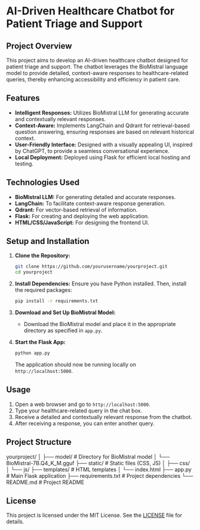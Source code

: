 # AI-Driven Healthcare Chatbot for Patient Triage and Support

## Project Overview
This project aims to develop an AI-driven healthcare chatbot designed for patient triage and support. The chatbot leverages the BioMistral language model to provide detailed, context-aware responses to healthcare-related queries, thereby enhancing accessibility and efficiency in patient care.

## Features
- **Intelligent Responses:** Utilizes BioMistral LLM for generating accurate and contextually relevant responses.
- **Context-Aware:** Implements LangChain and Qdrant for retrieval-based question answering, ensuring responses are based on relevant historical context.
- **User-Friendly Interface:** Designed with a visually appealing UI, inspired by ChatGPT, to provide a seamless conversational experience.
- **Local Deployment:** Deployed using Flask for efficient local hosting and testing.

## Technologies Used
- **BioMistral LLM:** For generating detailed and accurate responses.
- **LangChain:** To facilitate context-aware response generation.
- **Qdrant:** For vector-based retrieval of information.
- **Flask:** For creating and deploying the web application.
- **HTML/CSS/JavaScript:** For designing the frontend UI.

## Setup and Installation
1. **Clone the Repository:**
    ```sh
    git clone https://github.com/yourusername/yourproject.git
    cd yourproject
    ```

2. **Install Dependencies:**
    Ensure you have Python installed. Then, install the required packages:
    ```sh
    pip install -r requirements.txt
    ```

3. **Download and Set Up BioMistral Model:**
    - Download the BioMistral model and place it in the appropriate directory as specified in `app.py`.

4. **Start the Flask App:**
    ```sh
    python app.py
    ```
    The application should now be running locally on `http://localhost:5000`.

## Usage
1. Open a web browser and go to `http://localhost:5000`.
2. Type your healthcare-related query in the chat box.
3. Receive a detailed and contextually relevant response from the chatbot.
4. After receiving a response, you can enter another query.

## Project Structure
yourproject/
│
├── model/ # Directory for BioMistral model
│ └── BioMistral-7B.Q4_K_M.gguf
├── static/ # Static files (CSS, JS)
│ ├── css/
│ └── js/
├── templates/ # HTML templates
│ └── index.html
├── app.py # Main Flask application
├── requirements.txt # Project dependencies
└── README.md # Project README

## License
This project is licensed under the MIT License. See the [LICENSE](LICENSE) file for details.
